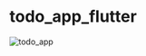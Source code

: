 # todo_app_flutter

![todo_app](https://user-images.githubusercontent.com/44670044/64928914-7e0d4a80-d859-11e9-8c22-1dcb7e9466af.gif)
